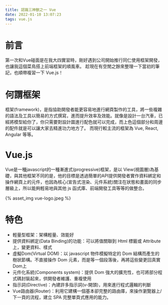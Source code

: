 ```yaml
---
title: 認識三神獸之一 Vue
date: 2022-01-10 13:07:23
tags: vue.js
---
```

# 前言

第一次和Vue碰面是在我大四實習時，剛好遇到公司開始推行同仁使用框架開發，也讓我這個菜鳥搭上前端框架的順風車。
趁現在有空閒之餘來整理一下當初的筆記，也順帶複習一下 Vue.js！
<!--more-->
# 何謂框架

框架(framework)，是指協助開發者能更容易地進行網頁製作的工具，將一些複雜的語法及工具以簡易的方式撰寫，進而提升效率及效能。就像是設計一台汽車，已經將模型給你了，你只需要對設計圖進行配色就可以完成，而上色這個部分和周邊的配件就是可以讓大家去精進功力地方了。
而現行較主流的框架為 Vue, React, Angular 等等。

# Vue.js

Vue是一種javascript的一種漸進式(progressive)框架，是以 View(視圖層)為基礎，與其他框架不同的是，他的目標是透過簡單的API提供開發者實作資料綁定和操作網頁上的元件，也因為核心(宣告式渲染、元件系統)關注在狀態和畫面的同步層級上，所以能夠輕易地與其他 js 函式庫、前端開發工具等等的做整合。

{% asset_img vue-logo.jpeg %}

# 特色

* 輕量型框架：架構輕量、效能好
* 提供資料綁定(Data Binding)的功能：可以將值關聯到 Html 標籤或 Attribute 上，變更資料、樣式
* 虛擬Dom(Virtual DOM)：以 javascript 物件模擬特定的 Dom 結構而產生的樹狀節構。不直接操作 Dom 元素，而是等一個段落後，再將這些變更回真實Dom上
* 元件化系統(Components system)：提供 Dom 強大的擴充性，也可將部分程式碼封裝起來，供開發者維護、重複使用
* 指示詞(Directive)：內建許多指示詞(v-開頭)，用來進行程式邏輯的判斷
* Vue路由器(Router)：利用它建構一個基本卻完整的路由庫，來操作瀏覽器上/下一頁的流程，建立 SPA 完整單頁式應用的能力。

